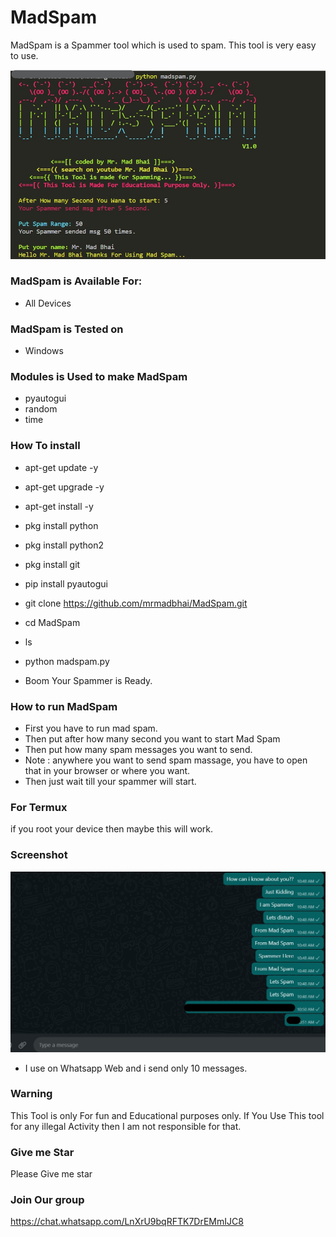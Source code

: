 # MadSpam
MadSpam is a Spammer tool which is used to spam. This tool is very easy to use.

![MadSpam](https://github.com/mrmadbhai/MadSpam/blob/main/madspam.jpg)

### MadSpam is Available For:

* All Devices 

### MadSpam is Tested on

* Windows

### Modules is Used to make MadSpam
* pyautogui
* random
* time

### How To install

* apt-get update -y
* apt-get upgrade -y
* apt-get install -y
* pkg install python
* pkg install python2
* pkg install git
* pip install pyautogui
* git clone https://github.com/mrmadbhai/MadSpam.git
* cd MadSpam
* ls
* python madspam.py

* Boom Your Spammer is Ready.

### How to run MadSpam

* First you have to run mad spam.
* Then put after how many second you want to start Mad Spam
* Then put how many spam messages you want to send.
* Note : anywhere you want to send spam massage, you have to open that in your browser or where you want.
* Then just wait till your spammer will start.

### For Termux
if you root your device then maybe this will work.

### Screenshot


![Screenshot ](https://github.com/mrmadbhai/MadSpam/blob/main/screenshot_of_MadSpam.jpg)

* I use on Whatsapp Web and i send only 10 messages.

### Warning

This Tool is only For fun and Educational purposes only. If You Use This tool for any illegal Activity then I am not responsible for that.

### Give me Star
Please Give me star

### Join Our group

https://chat.whatsapp.com/LnXrU9bqRFTK7DrEMmIJC8
